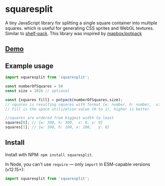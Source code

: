 # squaresplit

A tiny JavaScript library for splitting a single square container into multiple squares.
which is useful for generating CSS sprites and WebGL textures. Similar to [shelf-pack](https://github.com/mapbox/shelf-pack).
This library was inspired by [mapbox/potpack](https://mapbox.github.io/potpack/)

## [Demo](https://benjythebee.github.io/squaresplit/)

## Example usage

```js
import squaresplit from 'squaresplit';

const numberOfSquares = 50
const size = 1024 // optional

const {squares fill} = potpack(numberOfSquares,size);
// squares is resulting squares with format {w: number, h: number,  x: number, y: number}
// fill is the space utilization value (0 to 1), higher is better

//squares are ordered from biggest width to least
squares[0]; // {w: 300, h: 300,  x: 0, y: 0}
squares[1]; // {w: 100, h: 100, x: 100,   y: 0}
```

## Install

Install with NPM: `npm install squaresplit`.

In Node, you can't use `require` — only `import` in ESM-capable versions (v12.15+):

```js
import squaresplit from 'squaresplit';
```
